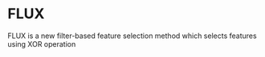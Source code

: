 # FLUX
FLUX is a new filter-based feature selection method which selects features using XOR operation
